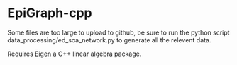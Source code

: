 # EpiGraph-cpp

Some files are too large to upload to github, be sure to run the python script data_processing/ed_soa_network.py to generate all the relevent data.

Requires [Eigen](http://eigen.tuxfamily.org) a C++ linear algebra package.
